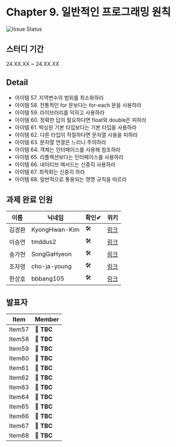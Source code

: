 # Chapter 9. 일반적인 프로그래밍 원칙
![Issue Status](https://img.shields.io/badge/Issue_8-TO_DO-yellow)

## 스터디 기간
24.XX.XX ~ 24.XX.XX

## Detail
- 아이템 57. 지역변수의 범위를 최소화하라
- 아이템 58. 전통적인 for 문보다는 for-each 문을 사용하라
- 아이템 59. 라이브러리를 익히고 사용하라
- 아이템 60. 정확한 답이 필요하다면 float와 double은 피하라
- 아이템 61. 박싱된 기본 타입보다는 기본 타입을 사용하라
- 아이템 62. 다른 타입이 적절하다면 문자열 사용을 피하라
- 아이템 63. 문자열 연결은 느리니 주의하라
- 아이템 64. 객체는 인터페이스를 사용해 참조하라
- 아이템 65. 리플렉션보다는 인터페이스를 사용하라
- 아이템 66. 네이티브 메서드는 신중히 사용하라
- 아이템 67. 최적화는 신중히 하라
- 아이템 68. 일반적으로 통용되는 명명 규칙을 따르라

## 과제 완료 인원
|이름|닉네임|확인✔|위키|
|---|------|----|---|
|김경환|KyongHwan-Kim|🛠|[링크](/effective-java/chapter9/KyongHwan-Kim)|
|이승연|tmddus2|🛠|[링크](/effective-java/chapter9/tmddus2)|
|송가현|SongGaHyeon|🛠|[링크](/effective-java/chapter9/Songanni)|
|조자영|cho-ja-young|🛠|[링크](/effective-java/chapter9/cho-ja-young)|
|한상호|bbbang105|🛠|[링크](/effective-java/chapter9/bbbang105)|


## 발표자
|Item|Member|
|----|------|
|Item57| **🎉 TBC**|
|Item58| **🎉 TBC**|
|Item59| **🎉 TBC**|
|Item60| **🎉 TBC**|
|Item61| **🎉 TBC**|
|Item62| **🎉 TBC**|
|Item63| **🎉 TBC**|
|Item64| **🎉 TBC**|
|Item65| **🎉 TBC**|
|Item66| **🎉 TBC**|
|Item67| **🎉 TBC**|
|Item68| **🎉 TBC**|


